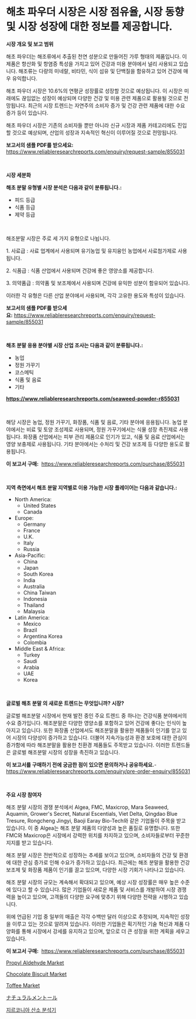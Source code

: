 <p><h1>해초 파우더 시장은 시장 점유율, 시장 동향 및 시장 성장에 대한 정보를 제공합니다.</h1></p><p><strong>시장 개요 및 보고 범위</strong></p>
<p><p>해초 파우더는 해조류에서 추출된 천연 성분으로 만들어진 가루 형태의 제품입니다. 이 제품은 항산화 및 항염증 특성을 가지고 있어 건강과 미용 분야에서 널리 사용되고 있습니다. 해조류는 다량의 미네랄, 비타민, 식이 섬유 및 단백질을 함유하고 있어 건강에 매우 유익합니다.</p><p>해초 파우더 시장은 10.6%의 연평균 성장률로 성장할 것으로 예상됩니다. 이 시장은 미래에도 끊임없는 성장이 예상되며 다양한 건강 및 미용 관련 제품으로 활용될 것으로 전망됩니다. 최근의 시장 트렌드는 자연주의 소비자 증가 및 건강 관련 제품에 대한 수요 증가 등이 있습니다.</p><p>해초 파우더 시장은 기존의 소비자들 뿐만 아니라 신규 시장과 제품 카테고리에도 진입할 것으로 예상되며, 산업의 성장과 지속적인 혁신이 이루어질 것으로 전망됩니다.</p></p>
<p><strong>보고서의 샘플 PDF를 받으세요:</strong> <a href="https://www.reliableresearchreports.com/enquiry/request-sample/855031">https://www.reliableresearchreports.com/enquiry/request-sample/855031</a></p>
<p>&nbsp;</p>
<p><strong>시장 세분화</strong></p>
<p><strong>해초 분말 유형별 시장 분석은 다음과 같이 분류됩니다.:</strong></p>
<p><ul><li>피드 등급</li><li>식품 등급</li><li>제약 등급</li></ul></p>
<p>&nbsp;</p>
<p><p>해조분말 시장은 주로 세 가지 유형으로 나뉩니다. </p><p>1. 사료급 : 사료 업계에서 사용되며 유기농업 및 유지융인 농업에서 사료첨가제로 사용됩니다.</p><p>2. 식품급 : 식품 산업에서 사용되며 건강에 좋은 영양소를 제공합니다.</p><p>3. 의약품급 : 의약품 및 보조제에서 사용되며 건강에 유익한 성분이 함유되어 있습니다.</p><p>이러한 각 유형은 다른 산업 분야에서 사용되며, 각각 고유한 용도와 특성이 있습니다.</p></p>
<p><strong>보고서의 샘플 PDF를 받으세요:</strong>&nbsp;<a href="https://www.reliableresearchreports.com/enquiry/request-sample/855031">https://www.reliableresearchreports.com/enquiry/request-sample/855031</a></p>
<p>&nbsp;</p>
<p><strong> 해초 분말 응용 분야별 시장 산업 조사는 다음과 같이 분류됩니다.:</strong></p>
<p><ul><li>농업</li><li>정원 가꾸기</li><li>코스메틱</li><li>식품 및 음료</li><li>기타</li></ul></p>
<p><strong><a href="https://www.reliableresearchreports.com/seaweed-powder-r855031">https://www.reliableresearchreports.com/seaweed-powder-r855031</a></strong></p>
<p>&nbsp;</p>
<p><p>해당 시장은 농업, 정원 가꾸기, 화장품, 식품 및 음료, 기타 분야에 응용됩니다. 농업 분야에서는 비료 및 토양 조성제로 사용되며, 정원 가꾸기에서는 식물 성장 촉진제로 사용됩니다. 화장품 산업에서는 피부 관리 제품으로 인기가 있고, 식품 및 음료 산업에서는 영양 보충제로 사용됩니다. 기타 분야에서는 수처리 및 건강 보조제 등 다양한 용도로 활용됩니다.</p></p>
<p><strong>이 보고서 구매:</strong>&nbsp; <a href="https://www.reliableresearchreports.com/purchase/855031">https://www.reliableresearchreports.com/purchase/855031</a></p>
<p>&nbsp;</p>
<p><strong>지역 측면에서 해초 분말 지역별로 이용 가능한 시장 플레이어는 다음과 같습니다.:</strong></p>
<p><ul>
    <li>
        North America:
        <ul>
            <li>United States</li>
            <li>Canada</li>
        </ul>
    </li>
    <li>
        Europe:
        <ul>
            <li>Germany</li>
            <li>France</li>
            <li>U.K.</li>
            <li>Italy</li>
            <li>Russia</li>
        </ul>
    </li>
    <li>
        Asia-Pacific:
        <ul>
            <li>China</li>
            <li>Japan</li>
            <li>South Korea</li>
            <li>India</li>
            <li>Australia</li>
            <li>China Taiwan</li>
            <li>Indonesia</li>
            <li>Thailand</li>
            <li>Malaysia</li>
        </ul>
    </li>
    <li>
        Latin America:
        <ul>
            <li>Mexico</li>
            <li>Brazil</li>
            <li>Argentina Korea</li>
            <li>Colombia</li>
        </ul>
    </li>
    <li>
        Middle East & Africa:
        <ul>
            <li>Turkey</li>
            <li>Saudi</li>
            <li>Arabia</li>
            <li>UAE</li>
            <li>Korea</li>
        </ul>
    </li>
    </ul></p>
<p>&nbsp;</p>
<p><strong>글로벌 해초 분말 의 새로운 트렌드는 무엇입니까? 시장?</strong></p>
<p><p>글로벌 해조분말 시장에서 현재 발전 중인 주요 트렌드 중 하나는 건강식품 분야에서의 수요 증가입니다. 해조분말은 다양한 영양소를 포함하고 있어 건강에 좋다는 인식이 높아지고 있습니다. 또한 화장품 산업에서도 해조분말을 활용한 제품들이 인기를 얻고 있어 시장의 다양성이 증가하고 있습니다. 더불어 지속가능성과 환경 보호에 대한 관심이 증가함에 따라 해조분말을 활용한 친환경 제품들도 주목받고 있습니다. 이러한 트렌드들은 글로벌 해조분말 시장의 성장을 촉진하고 있습니다.</p></p>
<p><strong>이 보고서를 구매하기 전에 궁금한 점이 있으면 문의하거나 공유하세요.</strong>- <a href="https://www.reliableresearchreports.com/enquiry/pre-order-enquiry/855031">https://www.reliableresearchreports.com/enquiry/pre-order-enquiry/855031</a></p>
<p>&nbsp;</p>
<p><strong>주요 시장 참여자</strong></p>
<p><p>해조 분말 시장의 경쟁 분석에서 Algea, FMC, Maxicrop, Mara Seaweed, Aquamin, Grower's Secret, Natural Escentials, Viet Delta, Qingdao Blue Tresure, Rongcheng Jingyi, Baoji Earay Bio-Tech와 같은 기업들이 주목을 받고 있습니다. 이 중 Algea는 해조 분말 제품의 다양성과 높은 품질로 유명합니다. 또한 FMC와 Maxicrop은 시장에서 강력한 위치를 차지하고 있으며, 소비자들로부터 꾸준한 지지를 받고 있습니다.</p><p>해조 분말 시장은 전반적으로 성장하는 추세를 보이고 있으며, 소비자들의 건강 및 환경에 대한 관심 증가로 인해 수요가 증가하고 있습니다. 최근에는 해조 분말을 활용한 건강 보조제 및 화장품 제품이 인기를 끌고 있으며, 다양한 시장 기회가 나타나고 있습니다.</p><p>해조 분말 시장의 규모는 계속해서 확대되고 있으며, 예상 시장 성장률은 매우 높은 수준에 있다고 할 수 있습니다. 많은 기업들이 새로운 제품 및 서비스를 개발하여 시장 경쟁력을 높이고 있으며, 고객들의 다양한 요구에 맞추기 위해 다양한 전략을 시행하고 있습니다.</p><p>위에 언급된 기업 중 일부의 매출은 각각 수백만 달러 이상으로 추정되며, 지속적인 성장을 이루고 있는 것으로 알려져 있습니다. 이러한 기업들은 획기적인 기술 혁신과 제품 다양화를 통해 시장에서 강세를 유지하고 있으며, 앞으로 더 큰 성장을 위한 계획을 세우고 있습니다.</p></p>
<p><strong>이 보고서 구매:</strong>&nbsp;&nbsp;<a href="https://www.reliableresearchreports.com/purchase/855031">https://www.reliableresearchreports.com/purchase/855031</a></p>
<p><p><a href="https://issuu.com/reportprime-2/docs/propyl-aldehyde-market-size-2030.pptx">Propyl Aldehyde Market</a></p><p><a href="https://github.com/RoccoManning/Market-Research-Report-List-4/blob/main/chocolate-biscuit-market.md">Chocolate Biscuit Market</a></p><p><a href="https://github.com/edytherolanlouisejk1miz0wig/Market-Research-Report-List-1/blob/main/toffee-market.md">Toffee Market</a></p><p><a href="https://github.com/NashBeahan2023/Market-Research-Report-List-1/blob/main/241953018181.md">ナチュラルメントール</a></p><p><a href="https://github.com/Tristiarton768456/Market-Research-Report-List-1/blob/main/361088916673.md">지르코니아 산소 분석기</a></p></p>